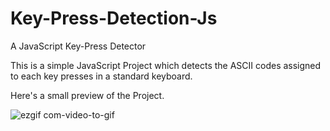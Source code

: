 # Key-Press-Detection-Js

A JavaScript Key-Press Detector

This is a simple JavaScript Project which detects the ASCII codes assigned to each key presses in a standard keyboard.

Here's a small preview of the Project.

![ezgif com-video-to-gif](https://github.com/nandiarideep/Key-Press-Detection-Js/assets/125820148/77bf8dc4-5bdb-45e9-ab39-a3452d39c9d6)
